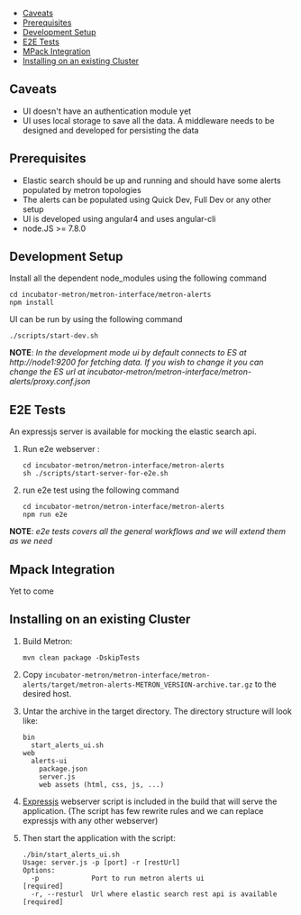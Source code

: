 - [Caveats](#caveats)
- [Prerequisites](#prerequisites)
- [Development Setup](#development-setup)
- [E2E Tests](#e2e-test)
- [MPack Integration](#mpack-integration)
- [Installing on an existing Cluster](#installing-on-an-existing-cluster)

## Caveats
* UI doesn't have an authentication module yet
* UI uses local storage to save all the data.  A middleware needs to be designed and developed for persisting the data

## Prerequisites
* Elastic search should be up and running and should have some alerts populated by metron topologies
* The alerts can be populated using Quick Dev, Full Dev  or any other setup
* UI is developed using angular4 and uses angular-cli
* node.JS >= 7.8.0

## Development Setup

Install all the dependent node_modules using the following command
```
cd incubator-metron/metron-interface/metron-alerts
npm install
```
UI can be run by using the following command
```
./scripts/start-dev.sh
```
**NOTE**: *In the development mode ui by default connects to ES at http://node1:9200 for fetching data. If you wish to change it you can change the ES url at incubator-metron/metron-interface/metron-alerts/proxy.conf.json*

## E2E Tests
An expressjs server is available for mocking the elastic search api.

1. Run e2e webserver :
    ```
    cd incubator-metron/metron-interface/metron-alerts
    sh ./scripts/start-server-for-e2e.sh
    ```

1. run e2e test using the following command
    ```
    cd incubator-metron/metron-interface/metron-alerts
    npm run e2e
    ```

**NOTE**: *e2e tests covers all the general workflows and we will extend them as we need*

## Mpack Integration
Yet to come

## Installing on an existing Cluster
1. Build Metron:
    ```
    mvn clean package -DskipTests
    ```

1. Copy `incubator-metron/metron-interface/metron-alerts/target/metron-alerts-METRON_VERSION-archive.tar.gz` to the desired host.

1. Untar the archive in the target directory.  The directory structure will look like:
    ```
    bin
      start_alerts_ui.sh
    web
      alerts-ui
        package.json
        server.js
        web assets (html, css, js, ...)
    ```

1. [Expressjs](https://github.com/expressjs/express) webserver script is included in the build that will serve the application. (The script has few rewrite rules and we can replace expressjs with any other webserver)

1. Then start the application with the script:
    ```
    ./bin/start_alerts_ui.sh
    Usage: server.js -p [port] -r [restUrl]
    Options:
      -p             Port to run metron alerts ui                [required]
      -r, --resturl  Url where elastic search rest api is available  [required]
    ```
